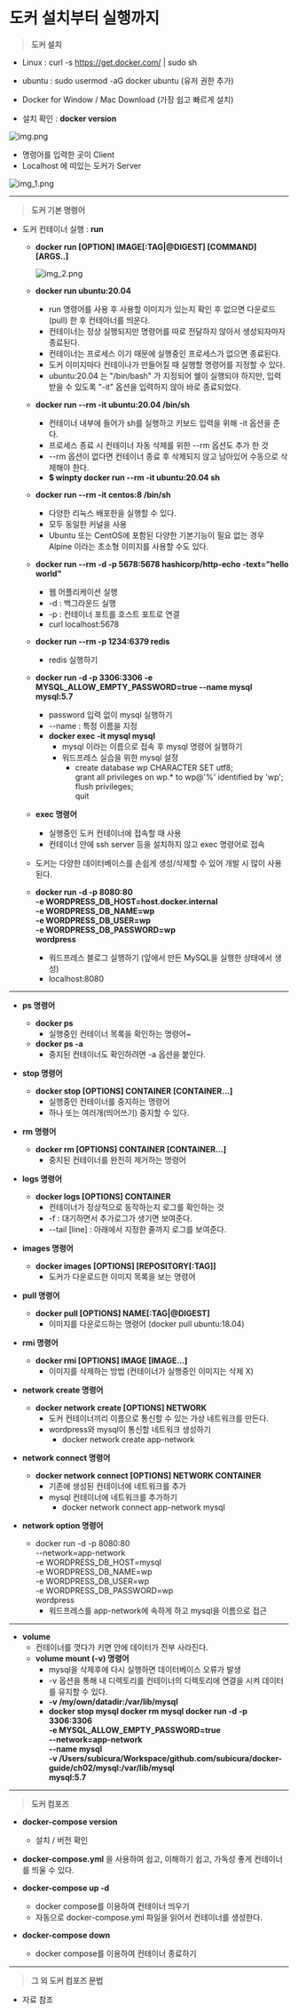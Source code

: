 # 도커 설치부터 실행까지

> **도커 설치**

- Linux : curl -s https://get.docker.com/ | sudo sh
- ubuntu : sudo usermod -aG docker ubuntu (유저 권한 추가)
- Docker for Window / Mac Download (가장 쉽고 빠르게 설치)


- 설치 확인 : **docker version**


![img.png](img.png)


- 명령어를 입력한 곳이 Client
- Localhost 에 떠있는 도커가 Server


![img_1.png](img_1.png)


---

> **도커 기본 명령어**

- 도커 컨테이너 실행 : **run**
  - **docker run [OPTION] IMAGE[:TAG|@DIGEST] [COMMAND] [ARGS..]**
  
    ![img_2.png](img_2.png)

  
  - **docker run ubuntu:20.04**
    - run 명령어를 사용 후 사용할 이미지가 있는지 확인 후 없으면 다운로드 (pull) 한 후 컨테아너를 띄운다.
    - 컨테이너는 정상 실행되지만 명령어를 따로 전달하지 않아서 생성되자마자 종료된다.
    - 컨테이너는 프로세스 이기 때문에 실행중인 프로세스가 없으면 종료된다. 
    - 도커 이미지마다 컨테이나가 만들어질 때 실행할 명령어를 지정할 수 있다.
    - ubuntu:20.04 는 "/bin/bash" 가 지정되어 쉘이 실행되야 하지만, 입력 받을 수 있도록 "-it" 옵션을 입력하지 않아 바로 종료되었다.


  - **docker run --rm -it ubuntu:20.04 /bin/sh**
    - 컨테이너 내부에 들어가 sh를 실행하고 키보드 입력을 위해 -it 옵션을 준다.
    - 프로세스 종료 시 컨테이너 자동 삭제를 위한 --rm 옵션도 추가 한 것
    - --rm 옵션이 없다면 컨테이너 종료 후 삭제되지 않고 남아있어 수동으로 삭제해야 한다.
    - **$ winpty docker run --rm -it ubuntu:20.04 sh**


  - **docker run --rm -it centos:8 /bin/sh**
    - 다양한 리눅스 배포한을 실행할 수 있다.
    - 모두 동일한 커널을 사용
    - Ubuntu 또는 CentOS에 포함된 다양한 기본기능이 필요 없는 경우 Alpine 이라는 초소형 이미지를 사용할 수도 있다.


  - **docker run --rm -d -p 5678:5678 hashicorp/http-echo -text="hello world"**
    - 웹 어플리케이션 실행
    - -d : 백그라운드 실행
    - -p : 컨테이너 포트를 호스트 포트로 연결
    - curl localhost:5678


  - **docker run --rm -p 1234:6379 redis**
    - redis 실행하기


  - **docker run -d -p 3306:3306 -e MYSQL_ALLOW_EMPTY_PASSWORD=true --name mysql mysql:5.7**
    - password 입력 없이 mysql 실행하기
    - --name : 특정 이름을 지정
    - **docker exec -it mysql mysql**
      - mysql 이라는 이름으로 접속 후 mysql 명령어 실행하기
      - 워드프레스 실습을 위한 mysql 설정
        - create database wp CHARACTER SET utf8; \
          grant all privileges on wp.* to wp@'%' identified by 'wp'; \
          flush privileges; \
          quit


  - **exec 명령어**
    - 실행중인 도커 컨테이너에 접속할 때 사용
    - 컨테이너 안에 ssh server 등을 설치하지 않고 exec 명령어로 접속
  - 도커는 다양한 데이터베이스를 손쉽게 생성/삭제할 수 있어 개발 시 많이 사용된다.


  - **docker run -d -p 8080:80 \
    -e WORDPRESS_DB_HOST=host.docker.internal \
    -e WORDPRESS_DB_NAME=wp \
    -e WORDPRESS_DB_USER=wp \
    -e WORDPRESS_DB_PASSWORD=wp \
    wordpress**
    - 워드프레스 블로그 실행하기 (앞에서 만든 MySQL을 실행한 상태에서 생성)
    - localhost:8080


---


- **ps 명령어**
  - **docker ps** 
    - 실행중인 컨테이너 목록을 확인하는 명령어~
  - **docker ps -a**
    - 중지된 컨테이너도 확인하려면 -a 옵션을 붙인다.


- **stop 명령어**
  - **docker stop [OPTIONS] CONTAINER [CONTAINER...]**
    - 실행중인 컨테이너를 중지하는 명령어
    - 하나 또는 여러개(띄어쓰기) 중지할 수 있다.


- **rm 명령어**
  - **docker rm [OPTIONS] CONTAINER [CONTAINER...]**
    - 중지된 컨테이너를 완전히 제거하는 명령어


- **logs 명령어**
  - **docker logs [OPTIONS] CONTAINER**
    - 컨테이너가 정상적으로 동작하는지 로그를 확인하는 것
    - -f : 대기하면서 추가로그가 생기면 보여준다.
    - --tail [line] : 아래에서 지정한 줄까지 로그를 보여준다. 


- **images 명령어**
  - **docker images [OPTIONS] [REPOSITORY[:TAG]]**
    - 도커가 다운로드한 이미지 목록을 보는 명령어


- **pull 명령어**
  - **docker pull [OPTIONS] NAME[:TAG|@DIGEST]**
    - 이미지를 다운로드하는 명령어 (docker pull ubuntu:18.04)


- **rmi 명령어**
  - **docker rmi [OPTIONS] IMAGE [IMAGE...]**
    - 이미지를 삭제하는 방법 (컨테이너가 실행중인 이미지는 삭제 X)


- **network create 명령어**
  - **docker network create [OPTIONS] NETWORK**
    - 도커 컨테이너끼리 이름으로 통신할 수 있는 가상 네트워크를 만든다.
    - wordpress와 mysql이 통신할 네트워크 생성하기
      - docker network create app-network


- **network connect 명령어**
  - **docker network connect [OPTIONS] NETWORK CONTAINER**
    - 기존에 생성된 컨테이너에 네트워크를 추가
    - mysql 컨테이너에 네트워크를 추가하기
      - docker network connect app-network mysql


- **network option 명령어**
  - docker run -d -p 8080:80 \
    --network=app-network \
    -e WORDPRESS_DB_HOST=mysql \
    -e WORDPRESS_DB_NAME=wp \
    -e WORDPRESS_DB_USER=wp \
    -e WORDPRESS_DB_PASSWORD=wp \
    wordpress
    - 워드프레스를 app-network에 속하게 하고 mysql을 이름으로 접근

---

- **volume**
  - 컨테이너를 껏다가 키면 안에 데이터가 전부 사라진다.
  - **volume mount (-v) 명령어**
    - mysql을 삭제후에 다시 실행하면 데이터베이스 오류가 발생
    - -v 옵션을 통해 내 디렉토리를 컨테이너의 디렉토리에 연결을 시켜 데이터를 유지할 수 있다.
    - **-v /my/own/datadir:/var/lib/mysql**
    - **docker stop mysql
      docker rm mysql
      docker run -d -p 3306:3306 \
      -e MYSQL_ALLOW_EMPTY_PASSWORD=true \
      --network=app-network \
      --name mysql \
      -v /Users/subicura/Workspace/github.com/subicura/docker-guide/ch02/mysql:/var/lib/mysql \
      mysql:5.7**
      

---

> **도커 컴포즈**

- **docker-compose version** 
  - 설치 / 버전 확인

- **docker-compose.yml** 을 사용하여 쉽고, 이해하기 쉽고, 가독성 좋게 컨테이너를 띄울 수 있다.


- **docker-compose up -d**
  - docker compose를 이용하여 컨테이너 띄우기
  - 자동으로 docker-compose.yml 파일을 읽어서 컨테이너를 생성한다.


- **docker-compose down**
  - docker compose를 이용하여 컨테이너 종료하기


---

> **그 외 도커 컴포즈 문법**

- 자료 참조
